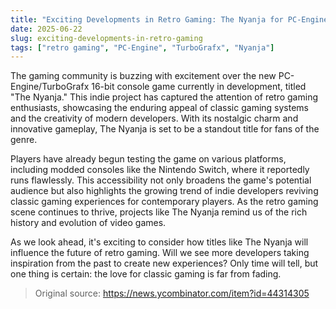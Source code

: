 ```yaml
---
title: "Exciting Developments in Retro Gaming: The Nyanja for PC-Engine/TurboGrafx"
date: 2025-06-22
slug: exciting-developments-in-retro-gaming
tags: ["retro gaming", "PC-Engine", "TurboGrafx", "Nyanja"]
---
```


The gaming community is buzzing with excitement over the new PC-Engine/TurboGrafx 16-bit console game currently in development, titled "The Nyanja." This indie project has captured the attention of retro gaming enthusiasts, showcasing the enduring appeal of classic gaming systems and the creativity of modern developers. With its nostalgic charm and innovative gameplay, The Nyanja is set to be a standout title for fans of the genre.

Players have already begun testing the game on various platforms, including modded consoles like the Nintendo Switch, where it reportedly runs flawlessly. This accessibility not only broadens the game's potential audience but also highlights the growing trend of indie developers reviving classic gaming experiences for contemporary players. As the retro gaming scene continues to thrive, projects like The Nyanja remind us of the rich history and evolution of video games.

As we look ahead, it's exciting to consider how titles like The Nyanja will influence the future of retro gaming. Will we see more developers taking inspiration from the past to create new experiences? Only time will tell, but one thing is certain: the love for classic gaming is far from fading.

> Original source: https://news.ycombinator.com/item?id=44314305